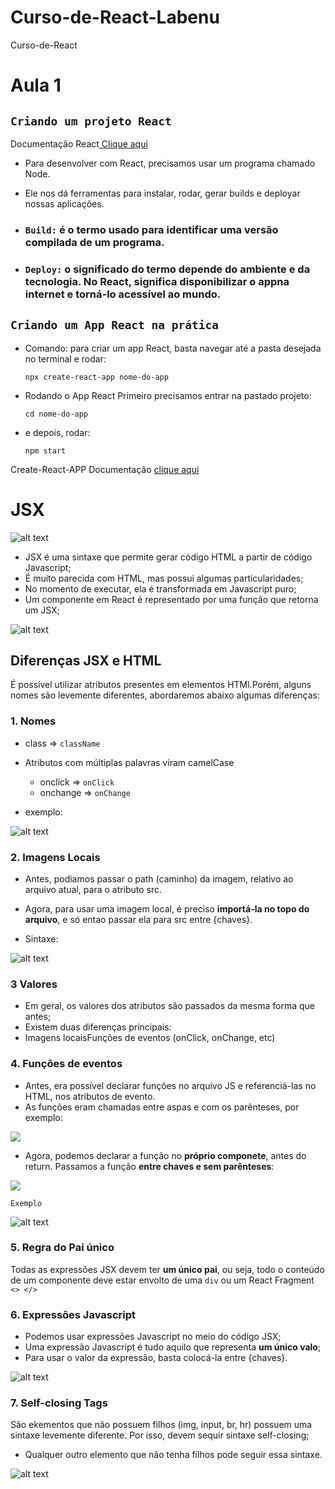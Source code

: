 # Curso-de-React-Labenu
Curso-de-React
# Aula 1
## `Criando um projeto React`

Documentação React[ Clique aqui ](https://react.dev/)

* Para desenvolver com React, precisamos usar um programa chamado Node.

* Ele nos dá ferramentas para instalar, rodar, gerar builds e deployar nossas aplicações.

* ### `Build:` é o termo usado para identificar uma versão compilada de um programa.

* ### `Deploy:` o significado do termo depende do ambiente e da tecnologia. No React, significa disponibilizar o appna internet e torná-lo acessível ao mundo.

## `Criando um App React na prática`
* Comando: para criar um app React, basta navegar até a pasta desejada no terminal e rodar:

    `npx create-react-app nome-do-app`

* Rodando o App React
Primeiro precisamos entrar na pastado projeto:

    `cd nome-do-app`

* e depois, rodar:

    `npm start`

Create-React-APP
Documentação [clique aqui](https://create-react-app.dev/)


# JSX
![alt text](./curso-react-labenu/src/img/jsx.png)

* JSX é uma sintaxe que permite gerar código HTML a partir de código Javascript;
* É muito parecida com HTML, mas possui algumas particularidades;
* No momento de executar, ela é transformada em Javascript puro;
* Um componente em React é representado por uma função que retorna um JSX;

![alt text](./curso-react-labenu/src/img/image.png)

## Diferenças JSX e HTML
É possível utilizar atributos presentes em elementos HTMl.Porém, alguns nomes são levemente diferentes, abordaremos abaixo algumas diferenças:

### 1. Nomes
* class => `className`
* Atributos com múltiplas palavras viram camelCase
    * onclick => `onClick`
    * onchange => `onChange`

* exemplo:

![alt text](./curso-react-labenu/src/img/image-1.png)

### 2. Imagens Locais
* Antes, podiamos passar o path (caminho) da imagem, relativo ao arquivo atual, para o atributo src.
* Agora, para usar uma imagem local, é preciso **importá-la no topo do arquivo**, e só entao passar ela para src entre {chaves}.

* Sintaxe:

![alt text](./curso-react-labenu/src/img/image-2.png)

### 3 Valores
* Em geral, os valores dos atributos são passados da mesma forma que antes;
* Existem duas diferenças principais:
* Imagens locaisFunções de eventos (onClick, onChange, etc)
  
### 4. Funções de eventos
* Antes, era possível declarar funções no arquivo JS e referenciá-las no HTML, nos atributos de evento.
* As funções eram chamadas entre aspas e com os parênteses, por exemplo:

![](./curso-react-labenu/src/img/image-3.png)

* Agora, podemos declarar a função no **próprio componete**, antes do return. Passamos a função **entre chaves e sem parênteses**:

![](./curso-react-labenu/src/img/image-4.png)

`Exemplo`

![alt text](./curso-react-labenu/src/img/image-5.png)

### 5. Regra do Pai único
Todas as expressões JSX devem ter **um único pai**, ou seja, todo o conteúdo de um componente deve estar envolto de uma `div` ou um React Fragment `<> </>`

### 6. Expressões Javascript
* Podemos usar expressões Javascript no meio do código JSX;
* Uma expressão Javascript é tudo aquilo que representa **um único valo**;
* Para usar o valor da expressão, basta colocá-la entre {chaves}.

![alt text](./curso-react-labenu/src/img/image-6.png)

### 7. Self-closing Tags
São ekementos que não possuem filhos (img, input, br, hr) possuem uma sintaxe levemente diferente. Por isso, devem sequir sintaxe self-closing;

* Qualquer outro elemento que não tenha filhos pode seguir essa sintaxe.

![alt text](./curso-react-labenu/src/img/image-7.png)



